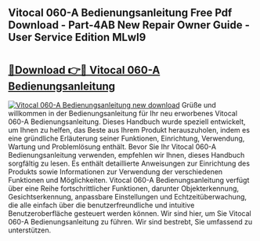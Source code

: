 ## Vitocal 060-A Bedienungsanleitung Free Pdf Download - Part-4AB New Repair Owner Guide - User Service Edition MLwl9

# <h2><a href="http://df5h1if.blite.top/?on=Vitocal+060-A+Bedienungsanleitung">🔗Download 👉🔴 Vitocal 060-A Bedienungsanleitung</a></h2>

[![Vitocal 060-A Bedienungsanleitung new download](https://i.imgur.com/lujVjoI.png)](http://df5h1if.blite.top/?on=Vitocal+060-A+Bedienungsanleitung)
Grüße und willkommen in der Bedienungsanleitung für Ihr neu erworbenes Vitocal 060-A Bedienungsanleitung. Dieses Handbuch wurde speziell entwickelt, um Ihnen zu helfen, das Beste aus Ihrem Produkt herauszuholen, indem es eine gründliche Erläuterung seiner Funktionen, Einrichtung, Verwendung, Wartung und Problemlösung enthält. Bevor Sie Ihr Vitocal 060-A Bedienungsanleitung verwenden, empfehlen wir Ihnen, dieses Handbuch sorgfältig zu lesen. Es enthält detaillierte Anweisungen zur Einrichtung des Produkts sowie Informationen zur Verwendung der verschiedenen Funktionen und Möglichkeiten. Vitocal 060-A Bedienungsanleitung verfügt über eine Reihe fortschrittlicher Funktionen, darunter Objekterkennung, Gesichtserkennung, anpassbare Einstellungen und Echtzeitüberwachung, die alle einfach über die benutzerfreundliche und intuitive Benutzeroberfläche gesteuert werden können. Wir sind hier, um Sie Vitocal 060-A Bedienungsanleitung zu führen. Wir sind bestrebt, Sie umfassend zu unterstützen.
